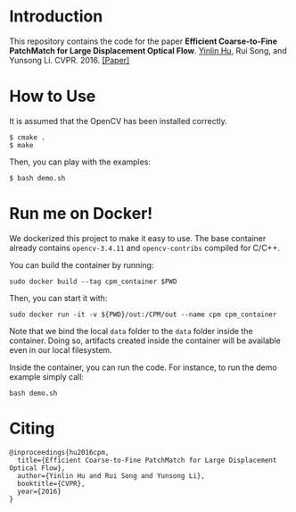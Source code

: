 # Introduction

This repository contains the code for the paper **Efficient Coarse-to-Fine PatchMatch for Large Displacement Optical Flow**. [Yinlin Hu](http://yinlinhu.github.io), Rui Song, and Yunsong Li. CVPR. 2016. [\[Paper\]](https://zpascal.net/cvpr2016/Hu_Efficient_Coarse-To-Fine_PatchMatch_CVPR_2016_paper.pdf)

# How to Use

It is assumed that the OpenCV has been installed correctly.

```
$ cmake .
$ make
```

Then, you can play with the examples:

```
$ bash demo.sh
```

# Run me on Docker!
We dockerized this project to make it easy to use.
The base container already contains `opencv-3.4.11` and `opencv-contribs` compiled for C/C++.

You can build the container by running:

```
sudo docker build --tag cpm_container $PWD
```

Then, you can start it with:

```
sudo docker run -it -v ${PWD}/out:/CPM/out --name cpm cpm_container 
```

Note that we bind the local `data` folder to the `data` folder inside the container. Doing so, artifacts created inside the container will be available even in our local filesystem.

Inside the container, you can run the code. For instance, to run the demo example simply call:

```
bash demo.sh
```


# Citing

```
@inproceedings{hu2016cpm,
  title={Efficient Coarse-to-Fine PatchMatch for Large Displacement Optical Flow},
  author={Yinlin Hu and Rui Song and Yunsong Li},
  booktitle={CVPR},
  year={2016}
}
```